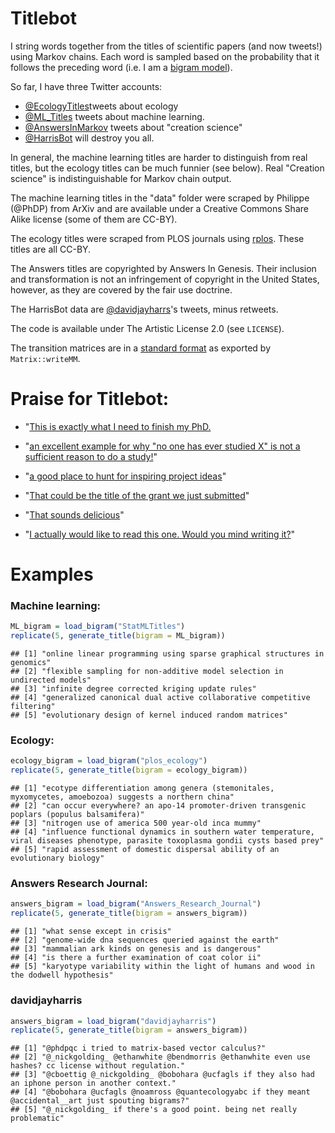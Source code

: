 Titlebot
=========

I string words together from the titles of scientific papers (and now tweets!) using Markov chains. Each word is sampled based on the probability that it follows the preceding word (i.e. I am a [bigram model](http://en.wikipedia.org/wiki/Bigram)).

So far, I have three Twitter accounts: 
* [@EcologyTitles](https://twitter.com/EcologyTitles)tweets about ecology
* [@ML_Titles](https://twitter.com/ML_Titles) tweets about machine learning.
* [@AnswersInMarkov](https://twitter.com/AnswersInMarkov) tweets about "creation science"
* [@HarrisBot](https://twitter.com/HarrisBot) will destroy you all.

In general, the machine learning titles are harder to distinguish from real titles, but the ecology titles can be much funnier (see below).  Real "Creation science" is indistinguishable for Markov chain output.

The machine learning titles in the "data" folder were scraped by Philippe (@PhDP) from ArXiv and are available under a Creative Commons Share Alike license (some of them are CC-BY).

The ecology titles were scraped from PLOS journals using [rplos](https://github.com/ropensci/rplos). These titles are all CC-BY.

The Answers titles are copyrighted by Answers In Genesis. Their inclusion and transformation is not an infringement of copyright in the United States, however, as they are covered by the fair use doctrine. 

The HarrisBot data are [@davidjayharrs](https://twitter.com/davidjayharris)'s tweets, minus retweets.

The code is available under The Artistic License 2.0 (see `LICENSE`).

The transition matrices are in a [standard format](http://math.nist.gov/MatrixMarket/formats.html#MMformat) as exported by `Matrix::writeMM`.

Praise for Titlebot:
====================

* "[This is exactly what I need to finish my PhD.](http://www.reddit.com/r/MachineLearning/comments/1ukbo5/tightening_mrf_relaxations_really_solve_sparse/cej8yel)

* "[an excellent example for why "no one has ever studied X" is not a sufficient reason to do a study!](https://twitter.com/duffy_ma/status/419629166787436546)"

* "[a good place to hunt for inspiring project ideas](https://twitter.com/noamross/status/419629657965617152)"

* "[That could be the title of the grant we just submitted](https://twitter.com/noamross/status/417781836626935808)"

* "[That sounds delicious](https://twitter.com/kara_woo/status/417781958476054528)"

* "[I actually would like to read this one. Would you mind writing it?](https://twitter.com/_NickGolding_/status/414848962164953088)"


Examples
========




### Machine learning:

```r
ML_bigram = load_bigram("StatMLTitles")
replicate(5, generate_title(bigram = ML_bigram))
```

```
## [1] "online linear programming using sparse graphical structures in genomics"
## [2] "flexible sampling for non-additive model selection in undirected models"
## [3] "infinite degree corrected kriging update rules"                         
## [4] "generalized canonical dual active collaborative competitive filtering"  
## [5] "evolutionary design of kernel induced random matrices"
```


### Ecology:

```r
ecology_bigram = load_bigram("plos_ecology")
replicate(5, generate_title(bigram = ecology_bigram))
```

```
## [1] "ecotype differentiation among genera (stemonitales, myxomycetes, amoebozoa) suggests a northern china"                             
## [2] "can occur everywhere? an apo-14 promoter-driven transgenic poplars (populus balsamifera)"                                          
## [3] "nitrogen use of america 500 year-old inca mummy"                                                                                   
## [4] "influence functional dynamics in southern water temperature, viral diseases phenotype, parasite toxoplasma gondii cysts based prey"
## [5] "rapid assessment of domestic dispersal ability of an evolutionary biology"
```


### Answers Research Journal:

```r
answers_bigram = load_bigram("Answers_Research_Journal")
replicate(5, generate_title(bigram = answers_bigram))
```

```
## [1] "what sense except in crisis"                                                        
## [2] "genome-wide dna sequences queried against the earth"                                
## [3] "mammalian ark kinds on genesis and is dangerous"                                    
## [4] "is there a further examination of coat color ii"                                    
## [5] "karyotype variability within the light of humans and wood in the dodwell hypothesis"
```


### davidjayharris

```r
answers_bigram = load_bigram("davidjayharris")
replicate(5, generate_title(bigram = answers_bigram))
```

```
## [1] "@phdpqc i tried to matrix-based vector calculus?"                                                   
## [2] "@_nickgolding_ @ethanwhite @bendmorris @ethanwhite even use hashes? cc license without regulation." 
## [3] "@cboettig @_nickgolding_ @bobohara @ucfagls if they also had an iphone person in another context."  
## [4] "@bobohara @ucfagls @noamross @quantecologyabc if they meant @accidental__art just spouting bigrams?"
## [5] "@_nickgolding_ if there's a good point. being net really problematic"
```

